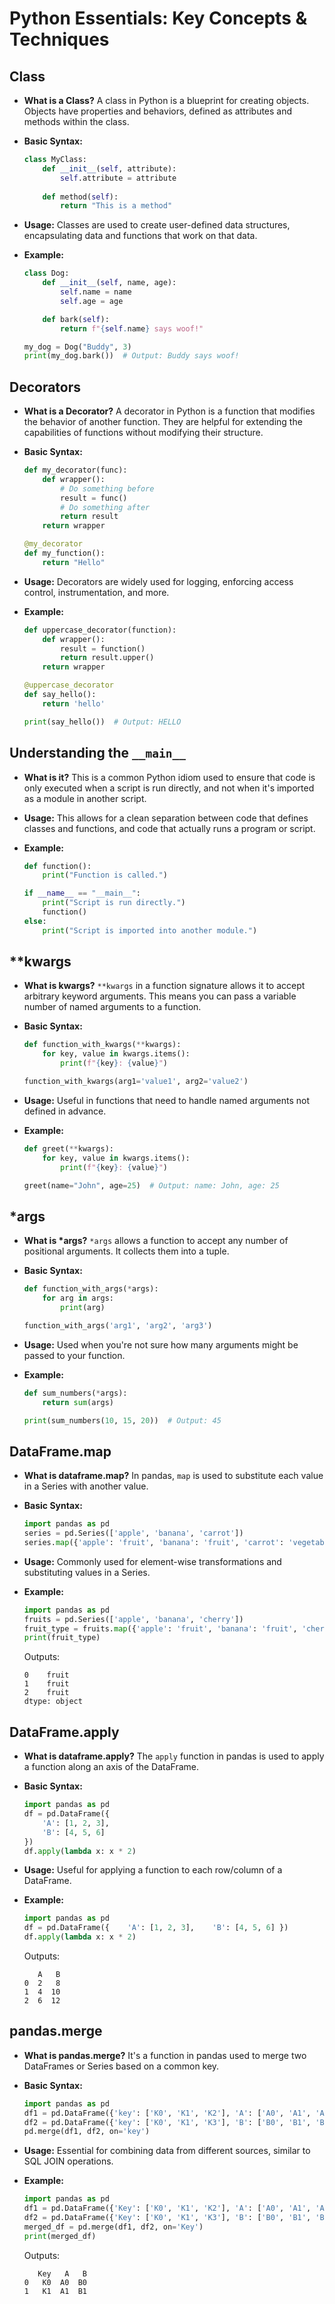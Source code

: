 # Python Essentials: Key Concepts & Techniques

## Class

- **What is a Class?** A class in Python is a blueprint for creating objects. Objects have properties and behaviors, defined as attributes and methods within the class.

- **Basic Syntax:**

  ```python
  class MyClass:
      def __init__(self, attribute):
          self.attribute = attribute
      
      def method(self):
          return "This is a method"
  ```

- **Usage:** Classes are used to create user-defined data structures, encapsulating data and functions that work on that data.

- **Example:**

  ```python
  class Dog:
      def __init__(self, name, age):
          self.name = name
          self.age = age
  
      def bark(self):
          return f"{self.name} says woof!"
  
  my_dog = Dog("Buddy", 3)
  print(my_dog.bark())  # Output: Buddy says woof!
  ```

## Decorators

- **What is a Decorator?** A decorator in Python is a function that modifies the behavior of another function. They are helpful for extending the capabilities of functions without modifying their structure.

- **Basic Syntax:**

  ```python
  def my_decorator(func):
      def wrapper():
          # Do something before
          result = func()
          # Do something after
          return result
      return wrapper
  
  @my_decorator
  def my_function():
      return "Hello"
  ```

- **Usage:** Decorators are widely used for logging, enforcing access control, instrumentation, and more.

- **Example:**

  ```python
  def uppercase_decorator(function):
      def wrapper():
          result = function()
          return result.upper()
      return wrapper
  
  @uppercase_decorator
  def say_hello():
      return 'hello'
  
  print(say_hello())  # Output: HELLO
  ```

## Understanding the `__main__`

- **What is it?** This is a common Python idiom used to ensure that code is only executed when a script is run directly, and not when it's imported as a module in another script.

- **Usage:** This allows for a clean separation between code that defines classes and functions, and code that actually runs a program or script.

- **Example:**

  ```python
  def function():
      print("Function is called.")
  
  if __name__ == "__main__":
      print("Script is run directly.")
      function()
  else:
      print("Script is imported into another module.")
  ```

## **kwargs

- **What is kwargs?** `**kwargs` in a function signature allows it to accept arbitrary keyword arguments. This means you can pass a variable number of named arguments to a function.

- **Basic Syntax:**

  ```python
  def function_with_kwargs(**kwargs):
      for key, value in kwargs.items():
          print(f"{key}: {value}")
  
  function_with_kwargs(arg1='value1', arg2='value2')
  ```

- **Usage:** Useful in functions that need to handle named arguments not defined in advance.

- **Example:**

  ```python
  def greet(**kwargs):
      for key, value in kwargs.items():
          print(f"{key}: {value}")
  
  greet(name="John", age=25)  # Output: name: John, age: 25
  ```

## *args

- **What is \*args?** `*args` allows a function to accept any number of positional arguments. It collects them into a tuple.

- **Basic Syntax:**

  ```python
  def function_with_args(*args):
      for arg in args:
          print(arg)
  
  function_with_args('arg1', 'arg2', 'arg3')
  ```

- **Usage:** Used when you're not sure how many arguments might be passed to your function.

- **Example:**

  ```python
  def sum_numbers(*args):
      return sum(args)
  
  print(sum_numbers(10, 15, 20))  # Output: 45
  ```

## DataFrame.map

- **What is dataframe.map?** In pandas, `map` is used to substitute each value in a Series with another value.

- **Basic Syntax:**

  ```python
  import pandas as pd
  series = pd.Series(['apple', 'banana', 'carrot'])
  series.map({'apple': 'fruit', 'banana': 'fruit', 'carrot': 'vegetable'})
  ```

- **Usage:** Commonly used for element-wise transformations and substituting values in a Series.

- **Example:**

  ```python
  import pandas as pd
  fruits = pd.Series(['apple', 'banana', 'cherry'])
  fruit_type = fruits.map({'apple': 'fruit', 'banana': 'fruit', 'cherry': 'fruit'})
  print(fruit_type)
  ```

  Outputs:

  ```vbscript
  0    fruit
  1    fruit
  2    fruit
  dtype: object
  ```

## DataFrame.apply

- **What is dataframe.apply?** The `apply` function in pandas is used to apply a function along an axis of the DataFrame.

- **Basic Syntax:**

  ```python
  import pandas as pd
  df = pd.DataFrame({
      'A': [1, 2, 3],
      'B': [4, 5, 6]
  })
  df.apply(lambda x: x * 2)
  ```

- **Usage:** Useful for applying a function to each row/column of a DataFrame.

- **Example:**

  ```python
  import pandas as pd
  df = pd.DataFrame({    'A': [1, 2, 3],    'B': [4, 5, 6] })
  df.apply(lambda x: x * 2)
  ```

  Outputs:

  ```vbscript
     A   B
  0  2   8
  1  4  10
  2  6  12
  ```

  

## pandas.merge

- **What is pandas.merge?** It's a function in pandas used to merge two DataFrames or Series based on a common key.

- **Basic Syntax:**

  ```python
  import pandas as pd
  df1 = pd.DataFrame({'key': ['K0', 'K1', 'K2'], 'A': ['A0', 'A1', 'A2']})
  df2 = pd.DataFrame({'key': ['K0', 'K1', 'K3'], 'B': ['B0', 'B1', 'B3']})
  pd.merge(df1, df2, on='key')
  ```

- **Usage:** Essential for combining data from different sources, similar to SQL JOIN operations.

- **Example:**

  ```python
  import pandas as pd
  df1 = pd.DataFrame({'Key': ['K0', 'K1', 'K2'], 'A': ['A0', 'A1', 'A2']})
  df2 = pd.DataFrame({'Key': ['K0', 'K1', 'K3'], 'B': ['B0', 'B1', 'B3']})
  merged_df = pd.merge(df1, df2, on='Key')
  print(merged_df)
  ```

  Outputs:

  ```vbscript
     Key   A   B
  0   K0  A0  B0
  1   K1  A1  B1
  ```

  